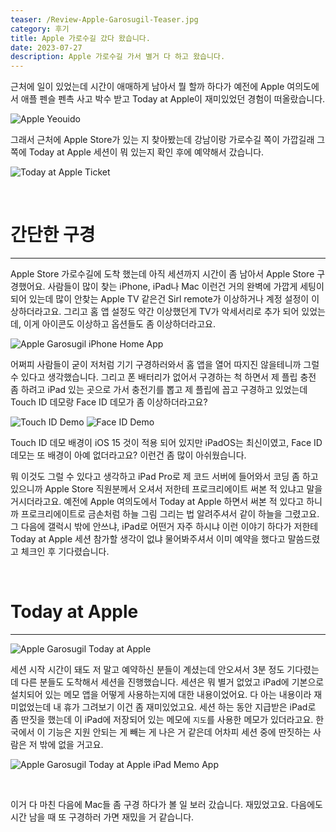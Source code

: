 ```yaml
---
teaser: /Review-Apple-Garosugil-Teaser.jpg
category: 후기
title: Apple 가로수길 갔다 왔습니다.
date: 2023-07-27
description: Apple 가로수길 가서 별거 다 하고 왔습니다.
---
```


근처에 일이 있었는데 시간이 애매하게 남아서 뭘 할까 하다가 예전에 Apple 여의도에서 애플 펜슬 펜촉 사고 박수 받고 Today at Apple이 재미있었던 경험이 떠올랐습니다.

![Apple Yeouido](/Apple-Yeouido.jpg)

그래서 근처에 Apple Store가 있는 지 찾아봤는데 강남이랑 가로수길 쪽이 가깝길래 그 쪽에 Today at Apple 세션이 뭐 있는지 확인 후에 예약해서 갔습니다.

![Today at Apple Ticket](/Today-at-Apple-Ticket.jpg)

<br />

# 간단한 구경

---

Apple Store 가로수길에 도착 했는데 아직 세션까지 시간이 좀 남아서 Apple Store 구경했어요. 사람들이 많이 찾는 iPhone, iPad나 Mac 이런건 거의 완벽에 가깝게 세팅이 되어 있는데 많이 안찾는 Apple TV 같은건 Sirl remote가 이상하거나 계정 설정이 이상하더라고요. 그리고 홈 앱 설정도 약간 이상했던게 TV가 악세서리로 추가 되어 있었는데, 이게 아이콘도 이상하고 옵션들도 좀 이상하더라고요.

![Apple Garosugil iPhone Home App](/Apple-Garosugil-iPhone-Home-App.jpg)

어쩌피 사람들이 굳이 저처럼 기기 구경하러와서 홈 앱을 열어 따지진 않을테니까 그럴 수 있다고 생각했습니다. 그리고 폰 배터리가 없어서 구경하는 척 하면서 제 플립 충전 좀 하려고 iPad 있는 곳으로 가서 충전기를 뽑고 제 플립에 꼽고 구경하고 있었는데 Touch ID 데모랑 Face ID 데모가 좀 이상하더라고요?

![Touch ID Demo](/Touch-ID-Demo.jpg)
![Face ID Demo](/Face-ID-Demo.jpg)

Touch ID 데모 배경이 iOS 15 것이 적용 되어 있지만 iPadOS는 최신이였고, Face ID 데모는 또 배경이 아예 없더라고요? 이런건 좀 많이 아쉬웠습니다.

뭐 이것도 그럴 수 있다고 생각하고 iPad Pro로 제 코드 서버에 들어와서 코딩 좀 하고 있으니까 Apple Store 직원분께서 오셔서 저한테 프로크리에이트 써본 적 있냐고 말을 거시더라고요. 예전에 Apple 여의도에서 Today at Apple 하면서 써본 적 있다고 하니까 프로크리에이트로 금손처럼 하늘 그림 그리는 법 알려주셔서 같이 하늘을 그렸고요. 그 다음에 갤럭시 밖에 안쓰냐, iPad로 어떤거 자주 하시냐 이런 이야기 하다가 저한테 Today at Apple 세션 참가할 생각이 없냐 물어봐주셔서 이미 예약을 했다고 말씀드렸고 체크인 후 기다렸습니다.

<br />

# Today at Apple

---

![Apple Garosugil Today at Apple](/Apple-Garosugil-Today-at-Apple.jpg)

세션 시작 시간이 돼도 저 말고 예약하신 분들이 계셨는데 안오셔서 3분 정도 기다렸는데 다른 분들도 도착해서 세션을 진행했습니다. 세션은 뭐 별거 없었고 iPad에 기본으로 설치되어 있는 메모 앱을 어떻게 사용하는지에 대한 내용이었어요. 다 아는 내용이라 재미없었는데 내 휴가 그려보기 이건 좀 재미있었고요. 세션 하는 동안 지급받은 iPad로 좀 딴짓을 했는데 이 iPad에 저장되어 있는 메모에 `지도`를 사용한 메모가 있더라고요. 한국에서 이 기능은 지원 안되는 게 빼는 게 나은 거 같은데 어차피 세션 중에 딴짓하는 사람은 저 밖에 없을 거고요.

![Apple Garosugil Today at Apple iPad Memo App](Apple-Garosugil-Today-at-Apple-iPad-Memo-App.jpg)

<br/>

이거 다 마친 다음에 Mac들 좀 구경 하다가 볼 일 보러 갔습니다. 재밌었고요. 다음에도 시간 남을 때 또 구경하러 가면 재밌을 거 같습니다.